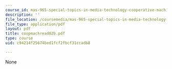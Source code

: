 ```yaml
---
course_id: mas-965-special-topics-in-media-technology-cooperative-machines-fall-2003
description: ''
file_location: /coursemedia/mas-965-special-topics-in-media-technology-cooperative-machines-fall-2003/c94214f25674bed1fcf2fbcf31ccadb8_coopmachread02b.pdf
file_type: application/pdf
layout: pdf
title: coopmachread02b.pdf
type: course
uid: c94214f25674bed1fcf2fbcf31ccadb8

---
```

None